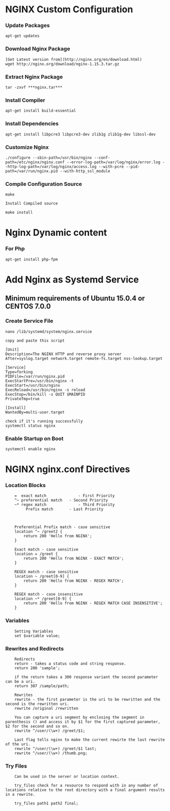 # NGINX Custom Configuration

### Update Packages

```
apt-get updates
```

### Download Nginx Package

```
[Get Latest version from](http://nginx.org/en/download.html)
wget http://nginx.org/download/nginx-1.15.3.tar.gz
```

### Extract Nginx Package

```
tar -zxvf ***nginx.tar***
```

### Install Compiler

```
apt-get install build-essential
```

### Install Dependencies

```
apt-get install libpcre3 libpcre3-dev zlib1g zlib1g-dev libssl-dev
```

### Customize Nginx

```
./configure --sbin-path=/usr/bin/nginx --conf-path=/etc/nginx/nginx.conf --error-log-path=/var/log/nginx/error.log --http-log-path=/var/log/nginx/access.log --with-pcre --pid-path=/var/run/nginx.pid --with-http_ssl_module
```

### Compile Configuration Source

```
make

Install Compiled source

make install
```

# Nginx Dynamic content

### For Php

```
apt-get install php-fpm
```

# Add Nginx as Systemd Service

## Minimum requirements of Ubuntu 15.0.4 or CENTOS 7.0.0

### Create Service File

```
nano /lib/systemd/system/nginx.service

copy and paste this script

[Unit]
Description=The NGINX HTTP and reverse proxy server
After=syslog.target network.target remote-fs.target nss-lookup.target

[Service]
Type=forking
PIDFile=/var/run/nginx.pid
ExecStartPre=/usr/bin/nginx -t
ExecStart=/usr/bin/nginx
ExecReload=/usr/bin/nginx -s reload
ExecStop=/bin/kill -s QUIT $MAINPID
PrivateTmp=true

[Install]
WantedBy=multi-user.target

check if it's running successfully
systemctl status nginx
```

### Enable Startup on Boot

```
systemctl enable nginx
```

# NGINX nginx.conf Directives

### Location Blocks

```
	=  exact match				- First Priority
	^~ preferential match	- Second Priority
	~* regex match				- Third Priority
		 Prefix match       - Last Priority



	Preferential Prefix match - case sensitive
	location ^~ /greet2 {
		return 200 'Hello from NGINX';
	}

	Exact match - case sensitive
	location = /greet {
		return 200 'Hello from NGINX - EXACT MATCH';
	}

	REGEX match - case sensitive
	location ~ /greet[0-9] {
		return 200 'Hello from NGINX - REGEX MATCH';
	}

	REGEX match - case insensitive
	location ~* /greet[0-9] {
		return 200 'Hello from NGINX - REGEX MATCH CASE INSENSITIVE';
	}
```

### Variables

```
	Setting Variables
	set $variable value;
```

### Rewrites and Redirects

```
	Redirects
	return - takes a status code and string response.
	return 200 'sample';

	if the return takes a 300 response variant the second parameter can be a uri.
	return 307 /sample/path;

	Rewrites
	rewrite - the first parameter is the uri to be rewritten and the second is the rewritten uri.
	rewrite /original /rewritten

	You can capture a uri segment by enclosing the segment in parenthesis () and access it by $1 for the first captured parameter, $2 for the second and so on.
	rewrite ^/user/(\w+) /greet/$1;

	Last flag tells nginx to make the current rewirte the last rewrite of the uri.
	rewrite ^/user/(\w+) /greet/$1 last;
	rewrite ^/user/(\w+) /thumb.png;
```

### Try Files

```
	Can be used in the server or location context.

	try_files check for a resource to respond with in any number of locations relative to the root directory with a final argument results in a rewrite.

	try_files path1 path2 final;
```

